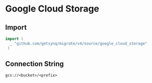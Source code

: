 # Google Cloud Storage


## Import

```go
import (
  _ "github.com/getsynq/migrate/v4/source/google_cloud_storage"
 )
 ```

## Connection String

`gcs://<bucket>/<prefix>`
